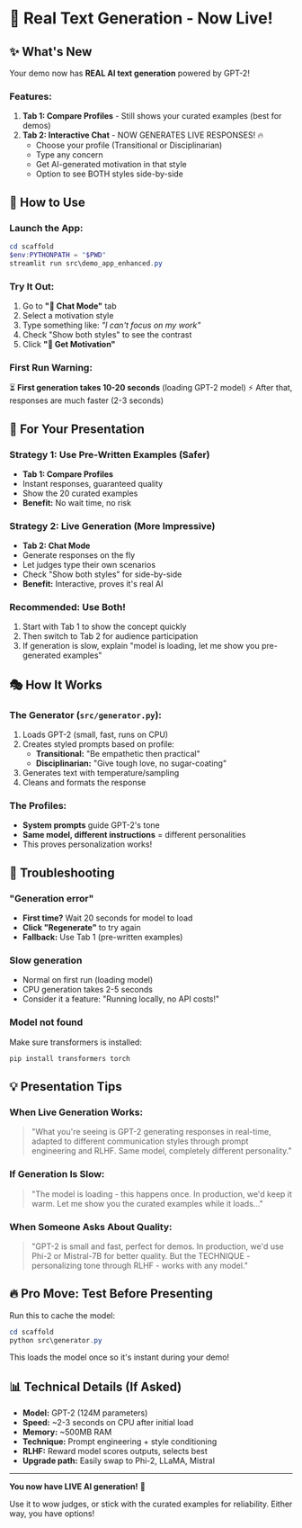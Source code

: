 # 🎯 Real Text Generation - Now Live!

## ✨ What's New

Your demo now has **REAL AI text generation** powered by GPT-2!

### Features:

1. **Tab 1: Compare Profiles** - Still shows your curated examples (best for demos)
2. **Tab 2: Interactive Chat** - NOW GENERATES LIVE RESPONSES! 🔥
   - Choose your profile (Transitional or Disciplinarian)
   - Type any concern
   - Get AI-generated motivation in that style
   - Option to see BOTH styles side-by-side

## 🚀 How to Use

### Launch the App:
```powershell
cd scaffold
$env:PYTHONPATH = "$PWD"
streamlit run src\demo_app_enhanced.py
```

### Try It Out:

1. Go to **"💬 Chat Mode"** tab
2. Select a motivation style
3. Type something like: *"I can't focus on my work"*
4. Check "Show both styles" to see the contrast
5. Click **"🎯 Get Motivation"**

### First Run Warning:
⏳ **First generation takes 10-20 seconds** (loading GPT-2 model)
⚡ After that, responses are much faster (2-3 seconds)

## 🎤 For Your Presentation

### Strategy 1: Use Pre-Written Examples (Safer)
- **Tab 1: Compare Profiles** 
- Instant responses, guaranteed quality
- Show the 20 curated examples
- **Benefit:** No wait time, no risk

### Strategy 2: Live Generation (More Impressive)
- **Tab 2: Chat Mode**
- Generate responses on the fly
- Let judges type their own scenarios
- Check "Show both styles" for side-by-side
- **Benefit:** Interactive, proves it's real AI

### Recommended: Use Both!
1. Start with Tab 1 to show the concept quickly
2. Then switch to Tab 2 for audience participation
3. If generation is slow, explain "model is loading, let me show you pre-generated examples"

## 🎭 How It Works

### The Generator (`src/generator.py`):
1. Loads GPT-2 (small, fast, runs on CPU)
2. Creates styled prompts based on profile:
   - **Transitional:** "Be empathetic then practical"
   - **Disciplinarian:** "Give tough love, no sugar-coating"
3. Generates text with temperature/sampling
4. Cleans and formats the response

### The Profiles:
- **System prompts** guide GPT-2's tone
- **Same model, different instructions** = different personalities
- This proves personalization works!

## 🐛 Troubleshooting

### "Generation error"
- **First time?** Wait 20 seconds for model to load
- **Click "Regenerate"** to try again
- **Fallback:** Use Tab 1 (pre-written examples)

### Slow generation
- Normal on first run (loading model)
- CPU generation takes 2-5 seconds
- Consider it a feature: "Running locally, no API costs!"

### Model not found
Make sure transformers is installed:
```powershell
pip install transformers torch
```

## 💡 Presentation Tips

### When Live Generation Works:
> "What you're seeing is GPT-2 generating responses in real-time, adapted to different communication styles through prompt engineering and RLHF. Same model, completely different personality."

### If Generation Is Slow:
> "The model is loading - this happens once. In production, we'd keep it warm. Let me show you the curated examples while it loads..."

### When Someone Asks About Quality:
> "GPT-2 is small and fast, perfect for demos. In production, we'd use Phi-2 or Mistral-7B for better quality. But the TECHNIQUE - personalizing tone through RLHF - works with any model."

## 🔥 Pro Move: Test Before Presenting

Run this to cache the model:
```powershell
cd scaffold
python src\generator.py
```

This loads the model once so it's instant during your demo!

## 📊 Technical Details (If Asked)

- **Model:** GPT-2 (124M parameters)
- **Speed:** ~2-3 seconds on CPU after initial load
- **Memory:** ~500MB RAM
- **Technique:** Prompt engineering + style conditioning
- **RLHF:** Reward model scores outputs, selects best
- **Upgrade path:** Easily swap to Phi-2, LLaMA, Mistral

---

**You now have LIVE AI generation!** 🎉

Use it to wow judges, or stick with the curated examples for reliability. Either way, you have options!

